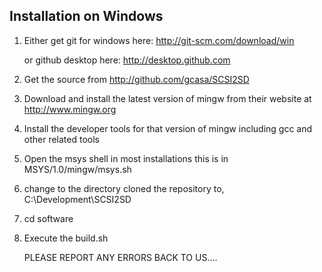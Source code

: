 Installation on Windows
--
1. Either get git for windows here:  http://git-scm.com/download/win 

   or github desktop here: http://desktop.github.com

2. Get the source from http://github.com/gcasa/SCSI2SD 

3. Download and install the latest version of mingw from their website at http://www.mingw.org

4. Install the developer tools for that version of mingw including gcc and other related tools

5. Open the msys shell in most installations this is in MSYS/1.0/mingw/msys.sh

6. change to the directory cloned the repository to, C:\Development\SCSI2SD

7. cd software

8. Execute the build.sh

   PLEASE REPORT ANY ERRORS BACK TO US....

   

